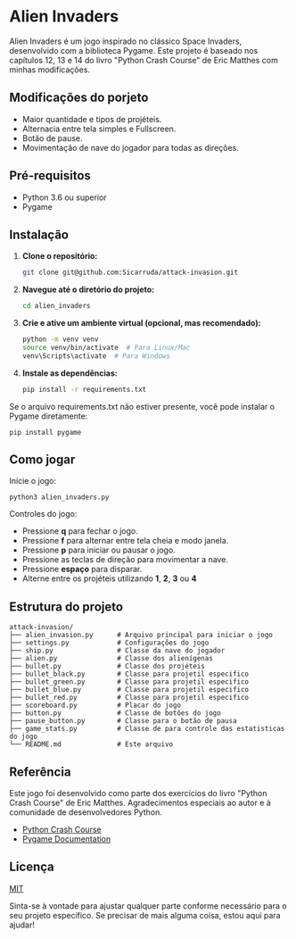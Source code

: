 # Alien Invaders

Alien Invaders é um jogo inspirado no clássico Space Invaders, desenvolvido com a biblioteca Pygame. Este projeto é baseado nos capítulos 12, 13 e 14 do livro "Python Crash Course" de Eric Matthes com minhas modificações.

## Modificações do porjeto
 - Maior quantidade e tipos de projéteis.
 - Alternacia entre tela simples e Fullscreen.
 - Botão de pause.
 - Movimentação de nave do jogador para todas as direções.

## Pré-requisitos

- Python 3.6 ou superior
- Pygame

## Instalação

1. **Clone o repositório:**

    ```bash
   git clone git@github.com:Sicarruda/attack-invasion.git

2. **Navegue até o diretório do projeto:**

    ```bash
   cd alien_invaders

3. **Crie e ative um ambiente virtual (opcional, mas recomendado):**

    ```bash
   python -m venv venv
   source venv/bin/activate  # Para Linux/Mac
   venv\Scripts\activate  # Para Windows

4. **Instale as dependências:**

    ```bash
   pip install -r requirements.txt

Se o arquivo requirements.txt não estiver presente, você pode instalar o Pygame diretamente:
    
    pip install pygame

## Como jogar
Inicie o jogo:

    python3 alien_invaders.py

Controles do jogo:

- Pressione **q** para fechar o jogo.
- Pressione **f** para alternar entre tela cheia e modo janela.
- Pressione **p** para iniciar ou pausar o jogo.
- Pressione as teclas de direção para movimentar a nave.
- Pressione **espaço** para disparar.
- Alterne entre os projéteis utilizando **1**, **2**, **3** ou **4**

## Estrutura do projeto

    attack-invasion/
    ├── alien_invasion.py      # Arquivo principal para iniciar o jogo
    ├── settings.py            # Configurações do jogo
    ├── ship.py                # Classe da nave do jogador
    ├── alien.py               # Classe dos alienígenas
    ├── bullet.py              # Classe dos projéteis
    ├── bullet_black.py        # Classe para projetil especifico
    ├── bullet_green.py        # Classe para projetil especifico
    ├── bullet_blue.py         # Classe para projetil especifico
    ├── bullet_red.py          # Classe para projetil especifico
    ├── scoreboard.py          # Placar do jogo
    ├── button.py              # Classe de botões do jogo
    ├── pause_button.py        # Classe para o botão de pausa
    ├── game_stats.py          # Classe de para controle das estatisticas do jogo
    └── README.md              # Este arquivo
## Referência

Este jogo foi desenvolvido como parte dos exercícios do livro "Python Crash Course" de Eric Matthes. Agradecimentos especiais ao autor e à comunidade de desenvolvedores Python.

 - [Python Crash Course](https://ehmatthes.github.io/pcc_3e/)
 - [Pygame Documentation](https://www.pygame.org/docs/ref/pygame.html)
 
## Licença

[MIT](https://choosealicense.com/licenses/mit/)

Sinta-se à vontade para ajustar qualquer parte conforme necessário para o seu projeto específico. Se precisar de mais alguma coisa, estou aqui para ajudar!
